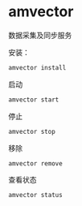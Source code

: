 # amvector

数据采集及同步服务

安装：

```bash
amvector install
```

启动

```bash
amvector start
```

停止

```bash
amvector stop
```

移除

```bash
amvector remove
```

查看状态

```bash
amvector status
```
